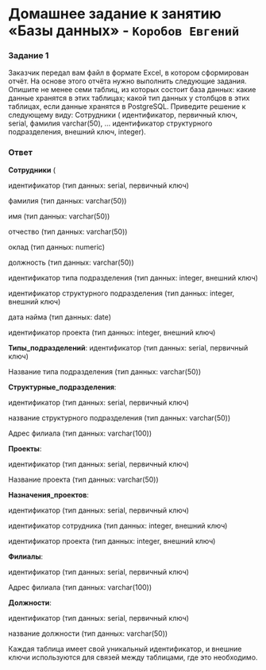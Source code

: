  # Домашнее задание к занятию «Базы данных» - `Коробов Евгений`

### Задание 1
Заказчик передал вам файл в формате Excel, в котором сформирован отчёт.
На основе этого отчёта нужно выполнить следующие задания.
Опишите не менее семи таблиц, из которых состоит база данных:
какие данные хранятся в этих таблицах;
какой тип данных у столбцов в этих таблицах, если данные хранятся в PostgreSQL.
Приведите решение к следующему виду:
Сотрудники (
идентификатор, первичный ключ, serial,
фамилия varchar(50),
...
идентификатор структурного подразделения, внешний ключ, integer).
### Ответ
**Сотрудники** (

идентификатор (тип данных: serial, первичный ключ)

фамилия (тип данных: varchar(50))

имя (тип данных: varchar(50))

отчество (тип данных: varchar(50))

оклад (тип данных: numeric)

должность (тип данных: varchar(50))

идентификатор типа подразделения (тип данных: integer, внешний ключ)

идентификатор структурного подразделения (тип данных: integer, внешний ключ)

дата найма (тип данных: date)

идентификатор проекта (тип данных: integer, внешний ключ)

**Типы_подразделений**:
идентификатор (тип данных: serial, первичный ключ)

Название типа подразделения (тип данных: varchar(50))

**Структурные_подразделения**:

идентификатор (тип данных: serial, первичный ключ)

название структурного подразделения (тип данных: varchar(50))

Адрес филиала (тип данных: varchar(100))

**Проекты**:

идентификатор (тип данных: serial, первичный ключ)

Название проекта (тип данных: varchar(50))

**Назначения_проектов**:

идентификатор (тип данных: serial, первичный ключ)

идентификатор сотрудника (тип данных: integer, внешний ключ)

идентификатор проекта (тип данных: integer, внешний ключ)

**Филиалы**:

идентификатор (тип данных: serial, первичный ключ)

Адрес филиала (тип данных: varchar(100))

**Должности**:

идентификатор (тип данных: serial, первичный ключ)

название должности (тип данных: varchar(50))

Каждая таблица имеет свой уникальный идентификатор, и внешние ключи используются для связей между таблицами, где это необходимо. 
